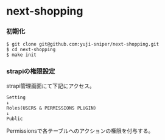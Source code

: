 # next-shopping
### 初期化
```
$ git clone git@github.com:yuji-sniper/next-shopping.git
$ cd next-shopping
$ make init
```
### strapiの権限設定
strapi管理画面にて下記にアクセス。
```
Setting
↓
Roles(USERS & PERMISSIONS PLUGIN)
↓
Public
```
Permissionsで各テーブルへのアクションの権限を付与する。